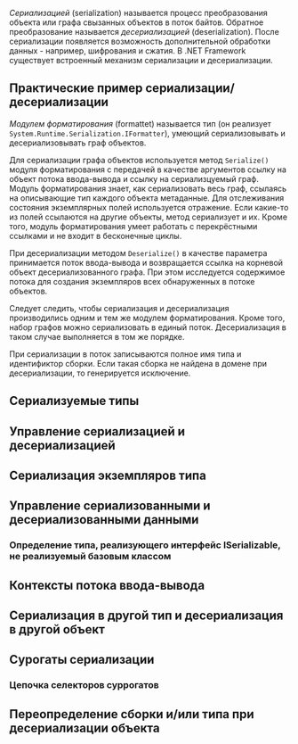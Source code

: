 _Сериализацией_ (serialization) называется процесс преобразования объекта или графа свызанных объектов в поток байтов. Обратное преобразование называется _десериализацией_ (deserialization). После сериализации появляется возможность дополнительной обработки данных - например, шифрования и сжатия. В .NET Framework существует встроенный механизм сериализации и десериализации.

## Практические пример сериализации/десериализации

_Модулем форматирования_ (formattet) называется тип (он реализует `System.Runtime.Serialization.IFormatter`), умеющий сериализовывать и десериализовывать граф объектов.

Для сериализации графа объектов используется метод `Serialize()` модуля форматирования с передачей в качестве аргументов ссылку на объект потока ввода-вывода и ссылку на сериализцуемый граф. Модуль форматирования знает, как сериализовать весь граф, ссылаясь на описывающие тип каждого объекта метаданные. Для отслеживания состояния экземплярных полей используется отражение. Если какие-то из полей ссылаются на другие объекты, метод сериализует и их. Кроме того, модуль форматирования умеет работать с перекрёстными ссылками и не входит в бесконечные циклы.

При десериализации методом `Deserialize()` в качестве параметра принимается поток ввода-вывода и возвращается ссылка на корневой объект десериализованного графа. При этом исследуется содержимое потока для создания экземпляров всех обнаруженных в потоке объектов.

Следует следить, чтобы сериализация и десериализация производились одним и тем же модулем форматирования. Кроме того, набор графов можно сериализовать в единый поток. Десериализация в таком случае выполняется в том же порядке.

При сериализации в поток записываются полное имя типа и идентификтор сборки. Если такая сборка не найдена в домене при десериализации, то генерируется исключение.

## Сериализуемые типы



## Управление сериализацией и десериализацией 



## Сериализация экземпляров типа



## Управление сериализованными и десериализованными данными



### Определение типа, реализующего интерфейс ISerializable, не реализуемый базовым классом



## Контексты потока ввода-вывода



## Сериализация в другой тип и десериализация в другой объект



## Сурогаты сериализации



### Цепочка селекторов суррогатов



## Переопределение сборки и/или типа при десериализации объекта

